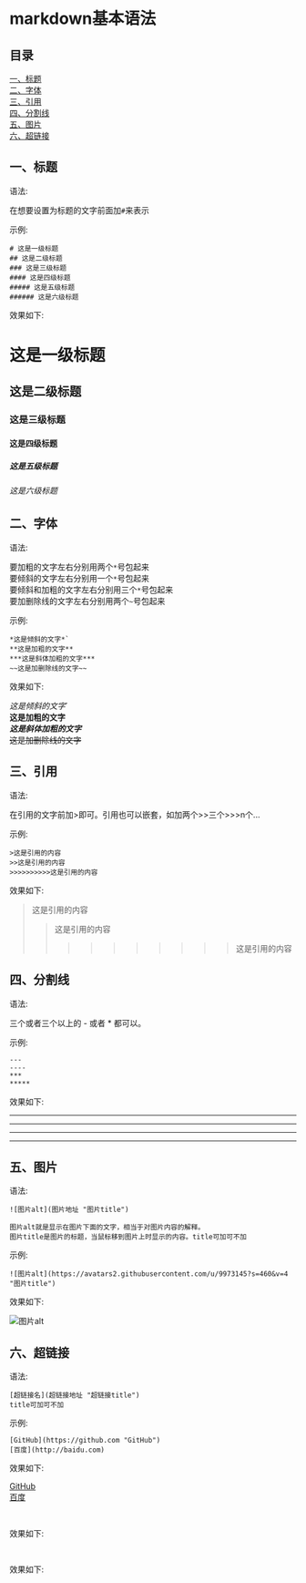 # markdown基本语法

## 目录  

[一、标题](#一标题 "一、标题")  
[二、字体](#二字体 "二、字体")  
[三、引用](#三引用 "三、引用")  
[四、分割线](#四分割线 "四、分割线")  
[五、图片](#五图片 "五、图片")  
[六、超链接](#六超链接 "六、超链接")  

## 一、标题  

语法:  

在想要设置为标题的文字前面加`#`来表示  

示例:  

```
# 这是一级标题
## 这是二级标题
### 这是三级标题
#### 这是四级标题
##### 这是五级标题
###### 这是六级标题
```

效果如下:  

# 这是一级标题
## 这是二级标题
### 这是三级标题
#### 这是四级标题
##### 这是五级标题
###### 这是六级标题

## 二、字体  

语法:  

要加粗的文字左右分别用两个`*`号包起来  
要倾斜的文字左右分别用一个`*`号包起来  
要倾斜和加粗的文字左右分别用三个`*`号包起来  
要加删除线的文字左右分别用两个`~`号包起来  

示例:  

```
*这是倾斜的文字*`
**这是加粗的文字**
***这是斜体加粗的文字***
~~这是加删除线的文字~~
```

效果如下:  

*这是倾斜的文字*`  
**这是加粗的文字**  
***这是斜体加粗的文字***  
~~这是加删除线的文字~~  

## 三、引用  

语法:  

在引用的文字前加>即可。引用也可以嵌套，如加两个>>三个>>>n个...  

示例:  

```
>这是引用的内容
>>这是引用的内容
>>>>>>>>>>这是引用的内容
```

效果如下:  

>这是引用的内容   
>>这是引用的内容   
>>>>>>>>>>这是引用的内容   

## 四、分割线  

语法:  

三个或者三个以上的 - 或者 * 都可以。  

示例:  

```
---
----
***
*****
```

效果如下:  

---
----
***
*****

## 五、图片 

语法:  

```
![图片alt](图片地址 "图片title")

图片alt就是显示在图片下面的文字，相当于对图片内容的解释。
图片title是图片的标题，当鼠标移到图片上时显示的内容。title可加可不加
```

示例:  

```
![图片alt](https://avatars2.githubusercontent.com/u/9973145?s=460&v=4 "图片title")
```

效果如下:  

![图片alt](https://avatars2.githubusercontent.com/u/9973145?s=460&v=4 "图片title")

## 六、超链接  

语法:

```
[超链接名](超链接地址 "超链接title")
title可加可不加
```

示例:

```
[GitHub](https://github.com "GitHub")
[百度](http://baidu.com)
```

效果如下:  

[GitHub](https://github.com "GitHub")  
[百度](http://baidu.com)  

## 

```
```

效果如下:  

## 

```
```

效果如下:  
